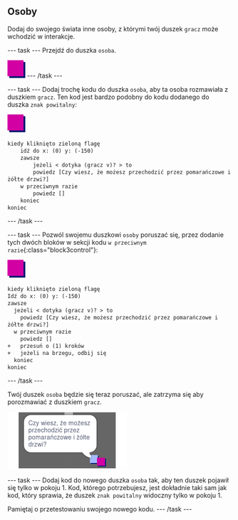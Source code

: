 ## Osoby

Dodaj do swojego świata inne osoby, z którymi twój duszek `gracz` może wchodzić w interakcje.

--- task --- Przejdź do duszka `osoba`.

![Duszek osoby](images/person.png) --- /task ---

--- task --- Dodaj trochę kodu do duszka `osoba`, aby ta osoba rozmawiała z duszkiem `gracz`. Ten kod jest bardzo podobny do kodu dodanego do duszka `znak powitalny`:

![osoba](images/person.png)

```blocks3
kiedy kliknięto zieloną flagę
    idź do x: (0) y: (-150)
    zawsze 
        jeżeli < dotyka (gracz v)? > to
        powiedz [Czy wiesz, że możesz przechodzić przez pomarańczowe i żółte drzwi?]
    w przeciwnym razie
        powiedz []
    koniec
koniec
```

--- /task ---

--- task --- Pozwól swojemu duszkowi `osoby` poruszać się, przez dodanie tych dwóch bloków w sekcji kodu `w przeciwnym razie`{:class="block3control"}:

![osoba](images/person.png)

```blocks3
kiedy kliknięto zieloną flagę
Idź do x: (0) y: (-150)
zawsze 
  jeżeli < dotyka (gracz v)? > to 
    powiedz [Czy wiesz, że możesz przechodzić przez pomarańczowe i żółte drzwi?]
  w przeciwnym razie 
    powiedz []
+   przesuń o (1) kroków
+   jeżeli na brzegu, odbij się
  koniec
koniec
```

--- /task ---

Twój duszek `osoba` będzie się teraz poruszać, ale zatrzyma się aby porozmawiać z duszkiem `gracz`.

![zrzut ekranu](images/world-person-test.png)

--- task --- Dodaj kod do nowego duszka `osoba` tak, aby ten duszek pojawił się tylko w pokoju 1. Kod, którego potrzebujesz, jest dokładnie taki sam jak kod, który sprawia, że duszek `znak powitalny` widoczny tylko w pokoju 1.

Pamiętaj o przetestowaniu swojego nowego kodu. --- /task ---